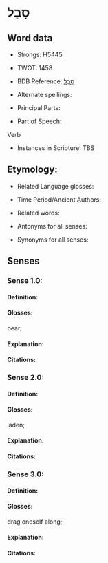 # סָבַל

<!-- Status: S2="NeedsEdits" -->
<!-- Lexica used for edits:   -->

## Word data

* Strongs: H5445

* TWOT: 1458

* BDB Reference: [סָבַל](rc://en/bdb/dict/o.af.aa)

* Alternate spellings:

* Principal Parts:

* Part of Speech:

Verb

* Instances in Scripture: TBS

## Etymology:

* Related Language glosses:

* Time Period/Ancient Authors:

* Related words:

* Antonyms for all senses:

* Synonyms for all senses:

## Senses

### Sense 1.0:

#### Definition:

#### Glosses:

bear; 

#### Explanation:

#### Citations:



### Sense 2.0:

#### Definition:

#### Glosses:

laden; 

#### Explanation:

#### Citations:



### Sense 3.0:

#### Definition:

#### Glosses:

drag oneself along; 

#### Explanation:

#### Citations:



